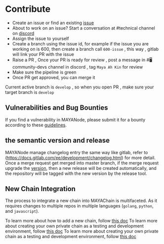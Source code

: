 # Contribute

- Create an issue or find an existing [issue](https://gitlab.com/mayachain/mayanode/-/issues)
- About to work on an issue? Start a conversation at #technical channel on [discord](https://discord.gg/mayaprotocol)
- Assign the issue to yourself
- Create a branch using the issue id, for example if the issue you are working on is 600, then create a branch call `600-issue` , this way , gitlab will link your PR with the issue
- Raise a PR , Once your PR is ready for review , post a message in #🖥️community-devs channel in discord , tag `Maya Ah Kin` for review
- Make sure the pipeline is green
- Once PR get approved, you can merge it

Current active branch is `develop` , so when you open PR , make sure your target branch is `develop`

## Vulnerabilities and Bug Bounties

If you find a vulnerability in MAYANode, please submit it for a bounty according to these [guidelines](bugbounty.md).

## the semantic version and release

MAYANode manage changelog entry the same way like gitlab, refer to (https://docs.gitlab.com/ee/development/changelog.html) for more detail. Once a merge request get merged into master branch,
if the merge request upgrade the [version](https://gitlab.com/mayachain/mayanode/-/blob/master/version), then a new release will be created automatically, and the repository will be tagged with
the new version by the release tool.

## New Chain Integration

The process to integrate a new chain into MAYAChain is multifaceted. As it requires changes to multiple repos in multiple languages (`golang`, `python`, and `javascript`).

To learn more about how to add a new chain, follow [this doc](docs/newchain.md)
To learn more about creating your own private chain as a testing and development environment, follow [this doc](docs/private_mock_chain.d)
To learn more about creating your own private chain as a testing and development environment, follow [this doc](docs/private_mock_chain.d)
